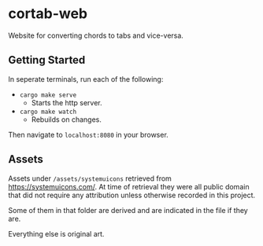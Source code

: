 # cortab-web

Website for converting chords to tabs and vice-versa.

## Getting Started

In seperate terminals, run each of the following:

- `cargo make serve`
    - Starts the http server.
- `cargo make watch`
    - Rebuilds on changes.

Then navigate to `localhost:8080` in your browser.

## Assets

Assets under `/assets/systemuicons` retrieved from https://systemuicons.com/. At time of retrieval they were all public domain that did not require any attribution unless otherwise recorded in this project.

Some of them in that folder are derived and are indicated in the file if they are.

Everything else is original art.